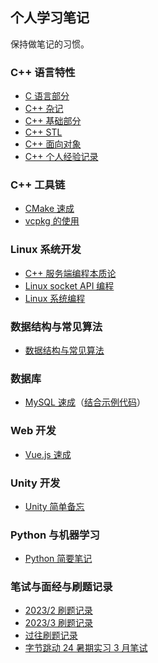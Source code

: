 ## 个人学习笔记

保持做笔记的习惯。

### C++ 语言特性

- [C 语言部分](./cpp/c.md)
- [C++ 杂记](./cpp/cpp_p0_sth.md)
- [C++ 基础部分](./cpp/cpp_p1_basic.md)
- [C++ STL](./cpp/cpp_p2_stl.md)
- [C++ 面向对象](./cpp/cpp_p3_class.md)
- [C++ 个人经验记录](./cpp/cpp_pl_experience.md)

### C++ 工具链

- [CMake 速成](./toolchains/cmake.md)
- [vcpkg 的使用](./toolchains/vcpkg.md)

### Linux 系统开发

- [C++ 服务端编程本质论](./linux_develop/cpp_network_programing.md)
- [Linux socket API 编程](./linux_develop/socketAPI.md)
- [Linux 系统编程](./linux_develop/unix_programing.md)

### 数据结构与常见算法

- [数据结构与常见算法](./dataStructure_and_algorithm/datastructure_algorithm.md)

### 数据库

- [MySQL 速成](./database/mysql.md)（[结合示例代码](./database/chapter2.sql)）

### Web 开发

- [Vue.js 速成](./web/vue.md)

### Unity 开发

- [Unity 简单备忘](./unity/unity.md)

### Python 与机器学习

- [Python 简要笔记](./python/python.md)

### 笔试与面经与刷题记录

- [2023/2 刷题记录](./interview_and_record/feb.md)
- [2023/3 刷题记录](./interview_and_record/record.md)
- [过往刷题记录](./interview_and_record/record.md)
- [字节跳动 24 暑期实习 3 月笔试](./interview_and_record/24字节暑期实习3月笔试.md)



